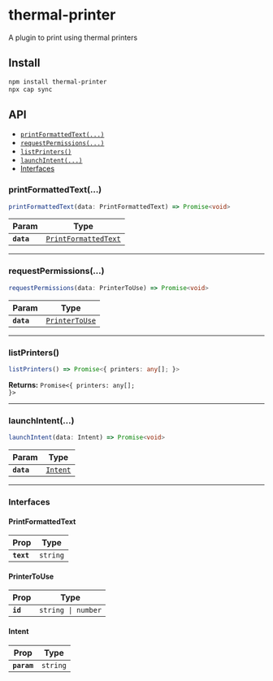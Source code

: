 # thermal-printer

A plugin to print using thermal printers

## Install

```bash
npm install thermal-printer
npx cap sync
```

## API

<docgen-index>

* [`printFormattedText(...)`](#printformattedtext)
* [`requestPermissions(...)`](#requestpermissions)
* [`listPrinters()`](#listprinters)
* [`launchIntent(...)`](#launchintent)
* [Interfaces](#interfaces)

</docgen-index>

<docgen-api>
<!--Update the source file JSDoc comments and rerun docgen to update the docs below-->

### printFormattedText(...)

```typescript
printFormattedText(data: PrintFormattedText) => Promise<void>
```

| Param      | Type                                                              |
| ---------- | ----------------------------------------------------------------- |
| **`data`** | <code><a href="#printformattedtext">PrintFormattedText</a></code> |

--------------------


### requestPermissions(...)

```typescript
requestPermissions(data: PrinterToUse) => Promise<void>
```

| Param      | Type                                                  |
| ---------- | ----------------------------------------------------- |
| **`data`** | <code><a href="#printertouse">PrinterToUse</a></code> |

--------------------


### listPrinters()

```typescript
listPrinters() => Promise<{ printers: any[]; }>
```

**Returns:** <code>Promise&lt;{ printers: any[]; }&gt;</code>

--------------------


### launchIntent(...)

```typescript
launchIntent(data: Intent) => Promise<void>
```

| Param      | Type                                      |
| ---------- | ----------------------------------------- |
| **`data`** | <code><a href="#intent">Intent</a></code> |

--------------------


### Interfaces


#### PrintFormattedText

| Prop       | Type                |
| ---------- | ------------------- |
| **`text`** | <code>string</code> |


#### PrinterToUse

| Prop     | Type                          |
| -------- | ----------------------------- |
| **`id`** | <code>string \| number</code> |


#### Intent

| Prop        | Type                |
| ----------- | ------------------- |
| **`param`** | <code>string</code> |

</docgen-api>
